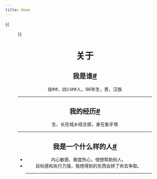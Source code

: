 ```yaml
---
title: Home
---
```


{{<figure src="https://www.z4a.net/images/2021/11/16/_20211116205115.md.jpg" title="2021-6-16_昆明" width="100">}}

# <center>关于</center>



## <center>我是谁<u>#</u></center>

<center>徐##，四川##人，96年生，男，汉族 </center>

---

## <center>我的经历<u>#</u></center>

<center>生、长在城乡结合部，身在象牙塔</center>

***

## <center>我是一个什么样的人<u>#</u></center>

- <center>内心敏感、极度热心，很想帮助别人。</center>

- <center>目标感和执行力强，我想得到的东西会拼了命去争取。</center>

  ---

  


